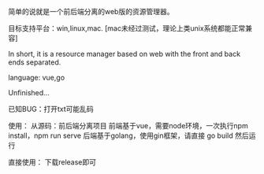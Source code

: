 简单的说就是一个前后端分离的web版的资源管理器。

目标支持平台：win,linux,mac.  [mac未经过测试，理论上类unix系统都能正常兼容]

In short, it is a resource manager based on web with the front and back ends separated.

language: vue,go

Unfinished...

已知BUG：打开txt可能乱码

使用：
  从源码：前后端分离项目
      前端基于vue，需要node环境，一次执行npm install，npm run serve
      后端基于golang，使用gin框架，请直接 go build 然后运行
  
  直接使用：
        下载release即可

